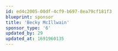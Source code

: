 ```yaml
---
id: ed4c2005-00df-4cf9-b697-8ea79cf181f3
blueprint: sponsor
title: 'Becky McIllwain'
sponsor_type: '6'
updated_by: 29
updated_at: 1691960135
---
```

